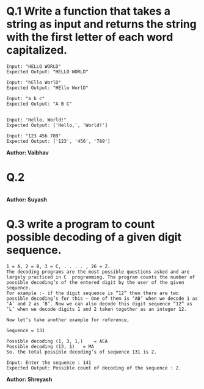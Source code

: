 # Q.1 Write a function that takes a string as input and returns the string with the first letter of each word capitalized.
```
Input: "HELLO WORLD"
Expected Output: "HELLO WORLD"

Input: "hEllo WorlD"
Expected Output: "HEllo WorlD"

Input: "a b c"
Expected Output: "A B C"


Input: "Hello, World!"
Expected Output: ['Hello,', 'World!']

Input: "123 456 789"
Expected Output: ['123', '456', '789']
```
**Author: Vaibhav**

# Q.2 

```

```
**Author: Suyash**

# Q.3 write a program to count possible decoding of a given digit sequence.
```
1 = A, 2 = B, 3 = C, . . . . , 26 = Z.
The decoding programs are the most possible questions asked and are largely practiced in C  programming. The program counts the number of possible decoding’s of the entered digit by the user of the given sequence.
For example :- if the digit sequence is “12” then there are two possible decoding’s for this – One of them is ‘AB’ when we decode 1 as ‘A’ and 2 as ‘B’. Now we can also decode this digit sequence “12” as ‘L’ when we decode digits 1 and 2 taken together as an integer 12.

Now let’s take another example for reference,

Sequence = 131

Possible decoding (1, 3, 1,)    = ACA
Possible decoding (13, 1)   = MA
So, the total possible decoding’s of sequence 131 is 2.

Input: Enter the sequence : 141
Expected Output: Possible count of decoding of the sequence : 2.

```
**Author: Shreyash**

